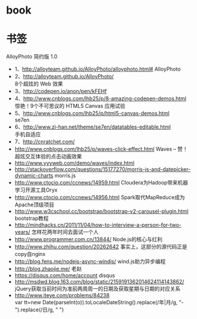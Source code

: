 book
====

书签
===========

AlloyPhoto 简约版 1.0<br/>
* 1、http://alloyteam.github.io/AlloyPhoto/alloyphoto.html# 
AlloyPhoto<br/>
* 2、http://alloyteam.github.io/AlloyPhoto/     
8个超炫的 Web 效果<br/>
* 3、http://codepen.io/anon/pen/kFEHf <br/>
* 4、http://www.cnblogs.com/lhb25/p/8-amazing-codepen-demos.html   
惊艳！9个不可思议的 HTML5 Canvas 应用试验<br/>
* 5、http://www.cnblogs.com/lhb25/p/html5-canvas-demos.html  
se7en<br/>
* 6、http://www.zi-han.net/theme/se7en/datatables-editable.html  
手机自适应<br/>
* 7、http://cnratchet.com/   
* http://www.cnblogs.com/lhb25/p/waves-click-effect.html  Waves – 赞！超炫交互体验的点击动画效果
* http://www.yyyweb.com/demo/waves/index.html  
* http://stackoverflow.com/questions/15177270/morris-js-and-datepicker-dynamic-charts   morris.js
* http://www.ctocio.com/ccnews/14959.html  Cloudera为Hadoop带来机器学习开源工具Oryx
* http://www.ctocio.com/ccnews/14956.html  Spark取代MapReduce成为Apache顶级项目
* http://www.w3cschool.cc/bootstrap/bootstrap-v2-carousel-plugin.html  bootstrap教程
* http://mindhacks.cn/2011/11/04/how-to-interview-a-person-for-two-years/  怎样花两年时间去面试一个人
* http://www.programmer.com.cn/13844/   Node.js的核心与红利
* http://www.zhihu.com/question/20262642  事实上，这部分的源代码正是copy自nginx
* http://blog.fens.me/nodejs-async-windjs/  wind.js助力异步编程
* http://blog.zhaojie.me/  老赵
* https://disqus.com/home/account  disqus
* http://msdwd.blog.163.com/blog/static/2159191362014624114143862/     jQuery获取当前时间为准前两周周一的日期及获取星期与日期的对应关系  
* http://www.iteye.com/problems/84238   
  var tt=new Date(parseInt(o)).toLocaleDateString().replace(/年|月/g, "-").replace(/日/g, " ")  

